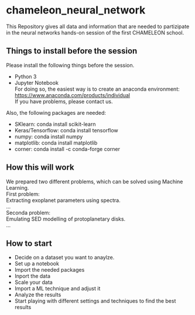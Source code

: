 # chameleon_neural_network
This Repository gives all data and information that are needed to partizipate in the neural networks hands-on session of the first CHAMELEON school.

## Things to install before the session

Please install the following things before the session.

- Python 3
- Jupyter Notebook </br>
For doing so, the easiest way is to create an anaconda environment: </br>
https://www.anaconda.com/products/individual </br>
If you have problems, please contact us.

Also, the following packages are needed:
- SKlearn: conda install scikit-learn
- Keras/Tensorflow: conda install tensorflow
- numpy: conda install numpy
- matplotlib: conda install matplotlib
- corner: conda install -c conda-forge corner

## How this will work
We prepared two different problems, which can be solved using Machine Learning. </br>
First problem:</br>
Extracting exoplanet parameters using spectra.</br>
... </br>
Seconda problem: </br>
Emulating SED modelling of protoplanetary disks. </br>
... </br>

## How to start

- Decide on  a dataset you want to anaylze.
- Set up a notebook 
- Import the needed packages
- Inport the data
- Scale your data
- Import a ML technique and adjust it
- Analyze the results
- Start playing with different settings and techniques to find the best results
